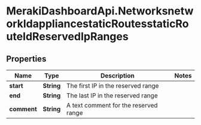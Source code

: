 # MerakiDashboardApi.NetworksnetworkIdappliancestaticRoutesstaticRouteIdReservedIpRanges

## Properties
Name | Type | Description | Notes
------------ | ------------- | ------------- | -------------
**start** | **String** | The first IP in the reserved range | 
**end** | **String** | The last IP in the reserved range | 
**comment** | **String** | A text comment for the reserved range | 


